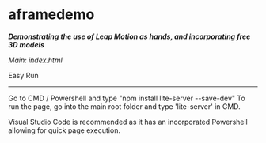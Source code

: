 # aframedemo

***Demonstrating the use of Leap Motion as hands, and incorporating free 3D models***

*Main: index.html*

Easy Run
__________________________________________________________________________________________________________________________

Go to CMD / Powershell and type "npm install lite-server --save-dev"
To run the page, go into the main root folder and type 'lite-server' in CMD.

Visual Studio Code is recommended as it has an incorporated Powershell allowing for quick page execution.

